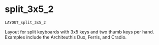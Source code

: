 # split_3x5_2

    LAYOUT_split_3x5_2

Layout for split keyboards with 3x5 keys and two thumb keys per hand. Examples include the Architeuthis Dux, Ferris, and Cradio.
